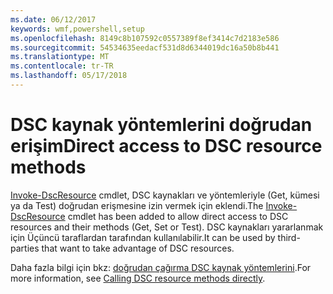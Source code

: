 ```yaml
---
ms.date: 06/12/2017
keywords: wmf,powershell,setup
ms.openlocfilehash: 8149c8b107592c0557389f8ef3414c7d2183e586
ms.sourcegitcommit: 54534635eedacf531d8d6344019dc16a50b8b441
ms.translationtype: MT
ms.contentlocale: tr-TR
ms.lasthandoff: 05/17/2018
---
```

# <a name="direct-access-to-dsc-resource-methods"></a><span data-ttu-id="2a796-102">DSC kaynak yöntemlerini doğrudan erişim</span><span class="sxs-lookup"><span data-stu-id="2a796-102">Direct access to DSC resource methods</span></span>


<span data-ttu-id="2a796-103">[Invoke-DscResource](https://technet.microsoft.com/library/mt517869.aspx) cmdlet, DSC kaynakları ve yöntemleriyle (Get, kümesi ya da Test) doğrudan erişmesine izin vermek için eklendi.</span><span class="sxs-lookup"><span data-stu-id="2a796-103">The [Invoke-DscResource](https://technet.microsoft.com/library/mt517869.aspx) cmdlet has been added to allow direct access to DSC resources and their methods (Get, Set or Test).</span></span> <span data-ttu-id="2a796-104">DSC kaynakları yararlanmak için Üçüncü taraflardan tarafından kullanılabilir.</span><span class="sxs-lookup"><span data-stu-id="2a796-104">It can be used by third-parties that want to take advantage of DSC resources.</span></span>

<span data-ttu-id="2a796-105">Daha fazla bilgi için bkz: [doğrudan çağırma DSC kaynak yöntemlerini](https://msdn.microsoft.com/powershell/dsc/directcallresource).</span><span class="sxs-lookup"><span data-stu-id="2a796-105">For more information, see [Calling DSC resource methods directly](https://msdn.microsoft.com/powershell/dsc/directcallresource).</span></span>
